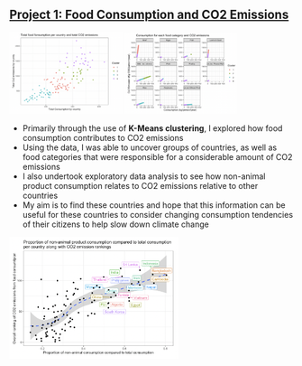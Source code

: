 ## [Project 1: Food Consumption and CO2 Emissions](https://github.com/brendanoct/food-cons-co2)

<p float="left">
  <img src="https://raw.githubusercontent.com/brendanoct/Brendan-Portfolio/main/images/cluster_graph_1.png" width="200" />
  <img src="https://raw.githubusercontent.com/brendanoct/Brendan-Portfolio/main/images/cluster_graph_2.png" width="200" />
</p>

- Primarily through the use of **K-Means clustering**, I explored how food consumption contributes to CO2 emissions
- Using the data, I was able to uncover groups of countries, as well as food categories that were responsible for a considerable amount of CO2 emissions
- I also undertook exploratory data analysis to see how non-animal product consumption relates to CO2 emissions relative to other countries
- My aim is to find these countries and hope that this information can be useful for these countries to consider changing consumption tendencies of their citizens to help slow down climate change

<img src="https://raw.githubusercontent.com/brendanoct/Brendan-Portfolio/main/images/graph_3.png" width="300">
